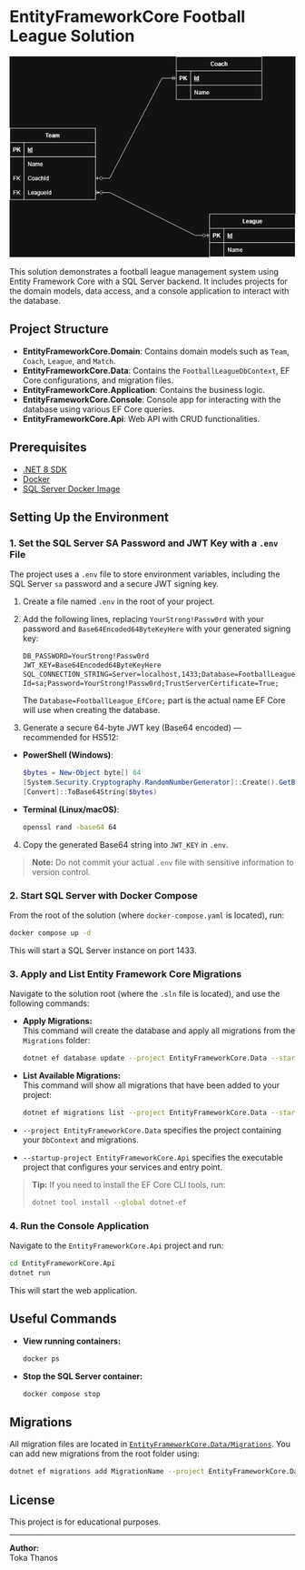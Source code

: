 # EntityFrameworkCore Football League Solution

![ERD Diagram](images/erd.png)

This solution demonstrates a football league management system using Entity Framework Core with a SQL Server backend. It includes projects for the domain models, data access, and a console application to interact with the database.

## Project Structure

- **EntityFrameworkCore.Domain**: Contains domain models such as `Team`, `Coach`, `League`, and `Match`.
- **EntityFrameworkCore.Data**: Contains the `FootballLeagueDbContext`, EF Core configurations, and migration files.
- **EntityFrameworkCore.Application**: Contains the business logic.
- **EntityFrameworkCore.Console**: Console app for interacting with the database using various EF Core queries.
- **EntityFrameworkCore.Api**: Web API with CRUD functionalities.

## Prerequisites

- [.NET 8 SDK](https://dotnet.microsoft.com/download)
- [Docker](https://www.docker.com/products/docker-desktop)
- [SQL Server Docker Image](https://hub.docker.com/_/microsoft-mssql-server)

## Setting Up the Environment

### 1. Set the SQL Server SA Password and JWT Key with a `.env` File

The project uses a `.env` file to store environment variables, including the SQL Server `sa` password and a secure JWT signing key.

1. Create a file named `.env` in the root of your project.
2. Add the following lines, replacing `YourStrong!Passw0rd` with your password and `Base64Encoded64ByteKeyHere` with your generated signing key:
   ```
   DB_PASSWORD=YourStrong!Passw0rd
   JWT_KEY=Base64Encoded64ByteKeyHere
   SQL_CONNECTION_STRING=Server=localhost,1433;Database=FootballLeague_EfCore;User Id=sa;Password=YourStrong!Passw0rd;TrustServerCertificate=True;
   ```
   The `Database=FootballLeague_EfCore;` part is the actual name EF Core will use when creating the database.
   
4. Generate a secure 64-byte JWT key (Base64 encoded) — recommended for HS512:

- **PowerShell (Windows)**:
  ```powershell
  $bytes = New-Object byte[] 64
  [System.Security.Cryptography.RandomNumberGenerator]::Create().GetBytes($bytes)
  [Convert]::ToBase64String($bytes)
  ```

- **Terminal (Linux/macOS)**:
  ```bash
  openssl rand -base64 64
  ```

4. Copy the generated Base64 string into `JWT_KEY` in `.env`.

> **Note:** Do not commit your actual `.env` file with sensitive information to version control.

### 2. Start SQL Server with Docker Compose

From the root of the solution (where `docker-compose.yaml` is located), run:

```sh
docker compose up -d
```

This will start a SQL Server instance on port 1433.

### 3. Apply and List Entity Framework Core Migrations

Navigate to the solution root (where the `.sln` file is located), and use the following commands:

- **Apply Migrations:**  
  This command will create the database and apply all migrations from the `Migrations` folder:
  ```sh
  dotnet ef database update --project EntityFrameworkCore.Data --startup-project EntityFrameworkCore.Api
  ```

- **List Available Migrations:**  
  This command will show all migrations that have been added to your project:
  ```sh
  dotnet ef migrations list --project EntityFrameworkCore.Data --startup-project EntityFrameworkCore.Api
  ```

- `--project EntityFrameworkCore.Data` specifies the project containing your `DbContext` and migrations.
- `--startup-project EntityFrameworkCore.Api` specifies the executable project that configures your services and entry point.

> **Tip:** If you need to install the EF Core CLI tools, run:
> ```sh
> dotnet tool install --global dotnet-ef
> ```

### 4. Run the Console Application

Navigate to the `EntityFrameworkCore.Api` project and run:

```sh
cd EntityFrameworkCore.Api
dotnet run
```

This will start the web application.

## Useful Commands

- **View running containers:**
  ```sh
  docker ps
  ```
- **Stop the SQL Server container:**
  ```sh
  docker compose stop
  ```

## Migrations

All migration files are located in [`EntityFrameworkCore.Data/Migrations`](EntityFrameworkCore.Data/Migrations). You can add new migrations from the root folder using:

```sh
dotnet ef migrations add MigrationName --project EntityFrameworkCore.Data --startup-project EntityFrameworkCore.Console
```

## License

This project is for educational purposes.

---

**Author:**  
Toka Thanos
